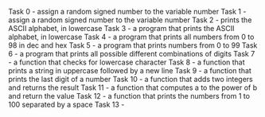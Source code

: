 Task 0 - assign a random signed number to the variable number
Task 1 - assign a random signed number to the variable number
Task 2 - prints the ASCII alphabet, in lowercase
Task 3 - a program that prints the ASCII alphabet, in lowercase
Task 4 - a program that prints all numbers from 0 to 98 in dec and hex
Task 5 - a program that prints numbers from 0 to 99
Task 6 - a program that prints all possible different combinations of digits
Task 7 - a function that checks for lowercase character
Task 8 - a function that prints a string in uppercase followed by a new line
Task 9 - a function that prints the last digit of a number
Task 10 - a function that adds two integers and returns the result
Task 11 - a function that computes a to the power of b and return the value
Task 12 - a function that prints the numbers from 1 to 100 separated by a space
Task 13 -
